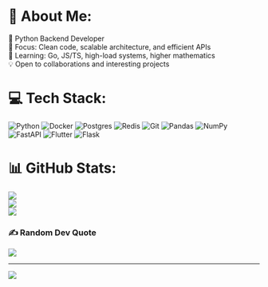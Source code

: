 # 💫 About Me:
🚀 Python Backend Developer  <br>📌 
Focus: Clean code, scalable architecture, and efficient APIs  <br>
🌱 Learning: Go, JS/TS, high-load systems, higher mathematics  <br>
💡 Open to collaborations and interesting projects  


# 💻 Tech Stack:
![Python](https://img.shields.io/badge/python-3670A0?style=for-the-badge&logo=python&logoColor=ffdd54) ![Docker](https://img.shields.io/badge/docker-%230db7ed.svg?style=for-the-badge&logo=docker&logoColor=white) ![Postgres](https://img.shields.io/badge/postgres-%23316192.svg?style=for-the-badge&logo=postgresql&logoColor=white) ![Redis](https://img.shields.io/badge/redis-%23DD0031.svg?style=for-the-badge&logo=redis&logoColor=white) ![Git](https://img.shields.io/badge/git-%23F05033.svg?style=for-the-badge&logo=git&logoColor=white) ![Pandas](https://img.shields.io/badge/pandas-%23150458.svg?style=for-the-badge&logo=pandas&logoColor=white) ![NumPy](https://img.shields.io/badge/numpy-%23013243.svg?style=for-the-badge&logo=numpy&logoColor=white) ![FastAPI](https://img.shields.io/badge/FastAPI-005571?style=for-the-badge&logo=fastapi) ![Flutter](https://img.shields.io/badge/Flutter-%2302569B.svg?style=for-the-badge&logo=Flutter&logoColor=white) ![Flask](https://img.shields.io/badge/flask-%23000.svg?style=for-the-badge&logo=flask&logoColor=white)
# 📊 GitHub Stats:
![](https://github-readme-stats.vercel.app/api?username=BumBood&theme=dark&hide_border=false&include_all_commits=false&count_private=false)<br/>
![](https://nirzak-streak-stats.vercel.app/?user=BumBood&theme=dark&hide_border=false)<br/>
![](https://github-readme-stats.vercel.app/api/top-langs/?username=BumBood&theme=dark&hide_border=false&include_all_commits=false&count_private=false&layout=compact)

### ✍️ Random Dev Quote
![](https://quotes-github-readme.vercel.app/api?type=horizontal&theme=radical)

---
[![](https://visitcount.itsvg.in/api?id=BumBood&icon=0&color=0)](https://visitcount.itsvg.in)

<!-- Proudly created with GPRM ( https://gprm.itsvg.in ) -->

